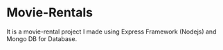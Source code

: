 # Movie-Rentals

It is a movie-rental project I made using Express Framework (Nodejs) and Mongo DB for Database.

